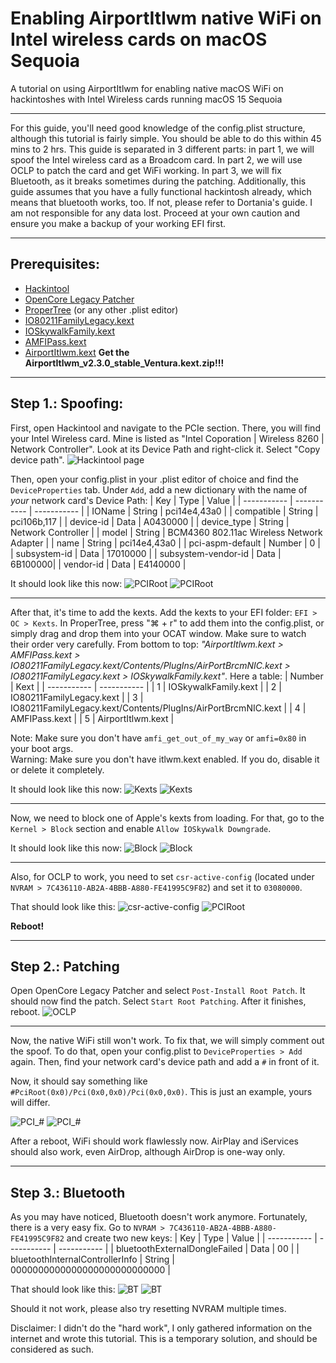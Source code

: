 # Enabling AirportItlwm native WiFi on Intel wireless cards on macOS Sequoia
A tutorial on using AirportItlwm for enabling native macOS WiFi on hackintoshes with Intel Wireless cards running macOS 15 Sequoia

---

For this guide, you'll need good knowledge of the config.plist structure, although this tutorial is fairly simple. You should be able to do this within 45 mins to 2 hrs. This guide is separated in 3 different parts: in part 1, we will spoof the Intel wireless card as a Broadcom card. In part 2, we will use OCLP to patch the card and get WiFi working. In part 3, we will fix Bluetooth, as it breaks sometimes during the patching. Additionally, this guide assumes that you have a fully functional hackintosh already, which means that bluetooth works, too. If not, please refer to Dortania's guide. I am not responsible for any data lost. Proceed at your own caution and ensure you make a backup of your working EFI first.

---

## Prerequisites: 
- [Hackintool](https://github.com/benbaker76/Hackintool)  
- [OpenCore Legacy Patcher](https://github.com/dortania/OpenCore-Legacy-Patcher)  
- [ProperTree](https://github.com/corpnewt/ProperTree) (or any other .plist editor)  
- [IO80211FamilyLegacy.kext](https://github.com/dortania/OpenCore-Legacy-Patcher/blob/main/payloads/Kexts/Wifi/IO80211FamilyLegacy-v1.0.0.zip)  
- [IOSkywalkFamily.kext](https://github.com/dortania/OpenCore-Legacy-Patcher/blob/main/payloads/Kexts/Wifi/IOSkywalkFamily-v1.2.0.zip)  
- [AMFIPass.kext](https://github.com/dortania/OpenCore-Legacy-Patcher/blob/main/payloads/Kexts/Acidanthera/AMFIPass-v1.4.1-RELEASE.zip)  
- [AirportItlwm.kext](https://github.com/openintelwireless/itlwm/releases) **Get the AirportItlwm_v2.3.0_stable_Ventura.kext.zip!!!**  

---

## Step 1.: Spoofing:  
First, open Hackintool and navigate to the PCIe section. There, you will find your Intel Wireless card. Mine is listed as "Intel Coporation | Wireless 8260 | Network Controller". Look at its Device Path and right-click it. Select "Copy device path". ![Hackintool page](https://raw.githubusercontent.com/randomappleboi/Native-Wifi-for-Hackintoshes-with-Intel-Wireless-cards-on-macOS-sequoia/e96836b5b26ffe3a2e0bf7cb7c29d456986b8eb4/assets/S1/Hackintool.png)

Then, open your config.plist in your .plist editor of choice and find the ```DeviceProperties``` tab. Under ```Add```, add a new dictionary with the name of *your* network card's Device Path:
| Key | Type | Value |
| ----------- | ----------- | ----------- |
| IOName | String | pci14e4,43a0 |
| compatible | String | pci106b,117 |
| device-id | Data | A0430000 |
| device_type | String | Network Controller |
| model | String | BCM4360 802.11ac Wireless Network Adapter |
| name | String | pci14e4,43a0 |
| pci-aspm-default | Number | 0 |
| subsystem-id | Data | 17010000 |
| subsystem-vendor-id | Data | 6B100000|
| vendor-id | Data | E4140000 |

It should look like this now: ![PCIRoot](https://raw.githubusercontent.com/randomappleboi/Native-Wifi-for-Hackintoshes-with-Intel-Wireless-cards-on-macOS-sequoia/refs/heads/main/assets/S1/PCI_PT.png) ![PCIRoot](https://raw.githubusercontent.com/randomappleboi/Native-Wifi-for-Hackintoshes-with-Intel-Wireless-cards-on-macOS-sequoia/refs/heads/main/assets/S1/PCI_OCAT.png)

---

After that, it's time to add the kexts. Add the kexts to your EFI folder: ```EFI > OC > Kexts```. In ProperTree, press "⌘ + r" to add them into the config.plist, or simply drag and drop them into your OCAT window. Make sure to watch their order very carefully. From bottom to top: *"AirportItlwm.kext > AMFIPass.kext > IO80211FamilyLegacy.kext/Contents/PlugIns/AirPortBrcmNIC.kext > IO80211FamilyLegacy.kext > IOSkywalkFamily.kext"*. Here a table:
| Number | Kext |
| ----------- | ----------- |
| 1 | IOSkywalkFamily.kext |
| 2 | IO80211FamilyLegacy.kext |
| 3 | IO80211FamilyLegacy.kext/Contents/PlugIns/AirPortBrcmNIC.kext |
| 4 | AMFIPass.kext |
| 5 | AirportItlwm.kext |

Note: Make sure you don't have ```amfi_get_out_of_my_way``` or ```amfi=0x80``` in your boot args.  
Warning: Make sure you don't have itlwm.kext enabled. If you do, disable it or delete it completely.

It should look like this now: ![Kexts](https://raw.githubusercontent.com/randomappleboi/Native-Wifi-for-Hackintoshes-with-Intel-Wireless-cards-on-macOS-sequoia/refs/heads/main/assets/S1/Kexts_PT.png) ![Kexts](https://raw.githubusercontent.com/randomappleboi/Native-Wifi-for-Hackintoshes-with-Intel-Wireless-cards-on-macOS-sequoia/refs/heads/main/assets/S1/Kexts_OCAT.png)

---

Now, we need to block one of Apple's kexts from loading. For that, go to the ```Kernel > Block``` section and enable ```Allow ÌOSkywalk Downgrade```.

It should look like this now: ![Block](https://raw.githubusercontent.com/randomappleboi/Native-Wifi-for-Hackintoshes-with-Intel-Wireless-cards-on-macOS-sequoia/refs/heads/main/assets/S1/Block_PT.png) ![Block](https://raw.githubusercontent.com/randomappleboi/Native-Wifi-for-Hackintoshes-with-Intel-Wireless-cards-on-macOS-sequoia/refs/heads/main/assets/S1/Block_OCAT.png)

---

Also, for OCLP to work, you need to set ```csr-active-config``` (located under ```NVRAM > 7C436110-AB2A-4BBB-A880-FE41995C9F82```) and set it to ```03080000```.

That should look like this: ![csr-active-config](https://raw.githubusercontent.com/randomappleboi/Native-Wifi-for-Hackintoshes-with-Intel-Wireless-cards-on-macOS-sequoia/refs/heads/main/assets/S1/CSR_PT.png) ![PCIRoot](https://raw.githubusercontent.com/randomappleboi/Native-Wifi-for-Hackintoshes-with-Intel-Wireless-cards-on-macOS-sequoia/refs/heads/main/assets/S1/CSR_OCAT.png)
  
**Reboot!**

---

## Step 2.: Patching

Open OpenCore Legacy Patcher and select ```Post-Install Root Patch```. It should now find the patch. Select ```Start Root Patching```. After it finishes, reboot.
![OCLP](https://raw.githubusercontent.com/randomappleboi/Native-Wifi-for-Hackintoshes-with-Intel-Wireless-cards-on-macOS-sequoia/refs/heads/main/assets/S2/OCLP.png)

---

Now, the native WiFi still won't work. To fix that, we will simply comment out the spoof. To do that, open your config.plist to ```DeviceProperties > Add``` again. Then, find your network card's device path and add a ```#``` in front of it.
 
Now, it should say something like ```#PciRoot(0x0)/Pci(0x0,0x0)/Pci(0x0,0x0)```. This is just an example, yours will differ.

![PCI_#](https://raw.githubusercontent.com/randomappleboi/Native-Wifi-for-Hackintoshes-with-Intel-Wireless-cards-on-macOS-sequoia/refs/heads/main/assets/S2/PCI_PT_%23.png) ![PCI_#](https://raw.githubusercontent.com/randomappleboi/Native-Wifi-for-Hackintoshes-with-Intel-Wireless-cards-on-macOS-sequoia/refs/heads/main/assets/S2/PCI_OCAT_%23.png) 

After a reboot, WiFi should work flawlessly now. AirPlay and iServices should also work, even AirDrop, although AirDrop is one-way only.

---

## Step 3.: Bluetooth

As you may have noticed, Bluetooth doesn't work anymore. Fortunately, there is a very easy fix. Go to ```NVRAM > 7C436110-AB2A-4BBB-A880-FE41995C9F82``` and create two new keys:
| Key | Type | Value |
| ----------- | ----------- | ----------- |
| bluetoothExternalDongleFailed | Data | 00 |
| bluetoothInternalControllerInfo | String | 0000000000000000000000000000 |

That should look like this:
![BT](https://raw.githubusercontent.com/randomappleboi/Native-Wifi-for-Hackintoshes-with-Intel-Wireless-cards-on-macOS-sequoia/refs/heads/main/assets/S3/BT_PT.png) ![BT](https://raw.githubusercontent.com/randomappleboi/Native-Wifi-for-Hackintoshes-with-Intel-Wireless-cards-on-macOS-sequoia/refs/heads/main/assets/S3/BT_OCAT.png)

Should it not work, please also try resetting NVRAM multiple times.


Disclaimer: I didn't do the "hard work", I only gathered information on the internet and wrote this tutorial. This is a temporary solution, and should be considered as such.

